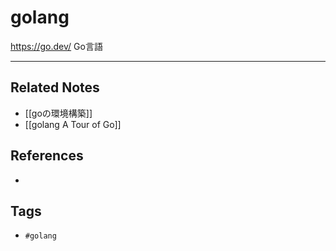 # golang
https://go.dev/
Go言語

---
## Related Notes
- [[goの環境構築]]
- [[golang A Tour of Go]]

## References
- 

## Tags
- `#golang` 